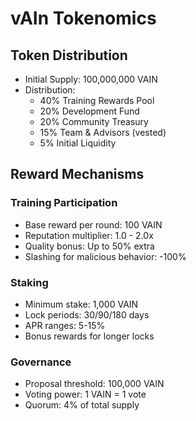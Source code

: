 # vAIn Tokenomics

## Token Distribution

- Initial Supply: 100,000,000 VAIN
- Distribution:
  - 40% Training Rewards Pool
  - 20% Development Fund
  - 20% Community Treasury
  - 15% Team & Advisors (vested)
  - 5% Initial Liquidity

## Reward Mechanisms

### Training Participation
- Base reward per round: 100 VAIN
- Reputation multiplier: 1.0 - 2.0x
- Quality bonus: Up to 50% extra
- Slashing for malicious behavior: -100%

### Staking
- Minimum stake: 1,000 VAIN
- Lock periods: 30/90/180 days
- APR ranges: 5-15%
- Bonus rewards for longer locks

### Governance
- Proposal threshold: 100,000 VAIN
- Voting power: 1 VAIN = 1 vote
- Quorum: 4% of total supply
